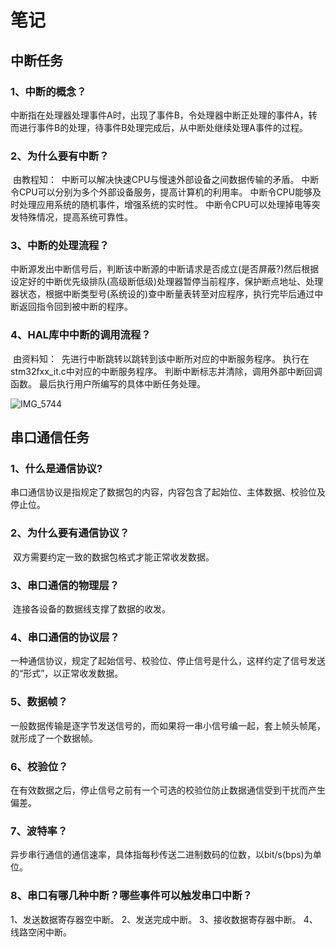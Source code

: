 # 笔记

## 中断任务

### 1、中断的概念？

​    中断指在处理器处理事件A时，出现了事件B，令处理器中断正处理的事件A，转而进行事件B的处理，待事件B处理完成后，从中断处继续处理A事件的过程。

### 2、为什么要有中断？

​    由教程知：
​    中断可以解决快速CPU与慢速外部设备之间数据传输的矛盾。
​    中断令CPU可以分别为多个外部设备服务，提高计算机的利用率。
​    中断令CPU能够及时处理应用系统的随机事件，增强系统的实时性。
​    中断令CPU可以处理掉电等突发特殊情况，提高系统可靠性。

### 3、中断的处理流程？

​    中断源发出中断信号后，判断该中断源的中断请求是否成立(是否屏蔽?)然后根据设定好的中断优先级排队(高级断低级)处理器暂停当前程序，保护断点地址、处理器状态，根据中断类型号(系统设的)查中断量表转至对应程序，执行完毕后通过中断返回指令回到被中断的程序。

### 4、HAL库中中断的调用流程？

​    由资料知：
​    先进行中断跳转以跳转到该中断所对应的中断服务程序。
​    执行在stm32fxx_it.c中对应的中断服务程序。
​    判断中断标志并清除，调用外部中断回调函数。
​    最后执行用户所编写的具体中断任务处理。

   ![IMG_5744](C:\Users\PC\Desktop\IMG_5744.PNG)

## 串口通信任务

### 1、什么是通信协议?

​    串口通信协议是指规定了数据包的内容，内容包含了起始位、主体数据、校验位及停止位。

### 2、为什么要有通信协议？

​    双方需要约定一致的数据包格式才能正常收发数据。

### 3、串口通信的物理层？

​    连接各设备的数据线支撑了数据的收发。

### 4、串口通信的协议层？

​    一种通信协议，规定了起始信号、校验位、停止信号是什么，这样约定了信号发送的“形式”，以正常收发数据。

### 5、数据帧？

​    一般数据传输是逐字节发送信号的，而如果将一串小信号编一起，套上帧头帧尾，就形成了一个数据帧。

### 6、校验位？

​    在有效数据之后，停止信号之前有一个可选的校验位防止数据通信受到干扰而产生偏差。

### 7、波特率？

   异步串行通信的通信速率，具体指每秒传送二进制数码的位数，以bit/s(bps)为单位。

### 8、串口有哪几种中断？哪些事件可以触发串口中断？

1、发送数据寄存器空中断。                                                                          2、发送完成中断。                                                                                             3、接收数据寄存器中断。                                                                                                                                                                                                                                    4、线路空闲中断。